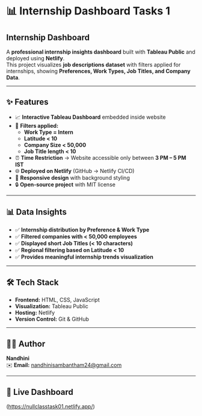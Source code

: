 # 📊 Internship Dashboard Tasks 1

## Internship Dashboard

A **professional internship insights dashboard** built with **Tableau Public** and deployed using **Netlify**.  
This project visualizes **job descriptions dataset** with filters applied for internships, showing **Preferences, Work Types, Job Titles, and Company Data**.

---

## ✨ Features

- 📈 **Interactive Tableau Dashboard** embedded inside website  
- 🎯 **Filters applied:**
  - **Work Type = Intern**  
  - **Latitude < 10**  
  - **Company Size < 50,000**  
  - **Job Title length < 10**  
- ⏰ **Time Restriction** → Website accessible only between **3 PM – 5 PM IST**  
- 🌐 **Deployed on Netlify** (GitHub → Netlify CI/CD)  
- 📱 **Responsive design** with background styling  
- 🔒 **Open-source project** with MIT license  

---

## 📊 Data Insights

- ✅ **Internship distribution by Preference & Work Type**  
- ✅ **Filtered companies with < 50,000 employees**  
- ✅ **Displayed short Job Titles (< 10 characters)**  
- ✅ **Regional filtering based on Latitude < 10**  
- ✅ **Provides meaningful internship trends visualization**  

---

## 🛠️ Tech Stack

- **Frontend:** HTML, CSS, JavaScript  
- **Visualization:** Tableau Public  
- **Hosting:** Netlify  
- **Version Control:** Git & GitHub  

---

## 👨‍💻 Author

**Nandhini**  
✉️ **Email:** nandhinisambantham24@gmail.com  

---

## 🔗 Live Dashboard

(https://nullclasstask01.netlify.app/)


